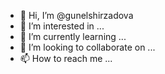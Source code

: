 - 👋 Hi, I’m @gunelshirzadova
- 👀 I’m interested in ...
- 🌱 I’m currently learning ...
- 💞️ I’m looking to collaborate on ...
- 📫 How to reach me ...

<!---
gunelshirzadova/gunelshirzadova is a ✨ special ✨ repository because its `README.md` (this file) appears on your GitHub profile.
You can click the Preview link to take a look at your changes.
--->
